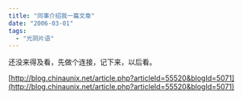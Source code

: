 ```yaml
---
title: "同事介绍我一篇文章"
date: "2006-03-01"
tags: 
  - "光阴片语"
---
```


还没来得及看，先做个连接，记下来，以后看。

[http://blog.chinaunix.net/article.php?articleId=55520&blogId=5071](http://blog.chinaunix.net/article.php?articleId=55520&blogId=5071)
